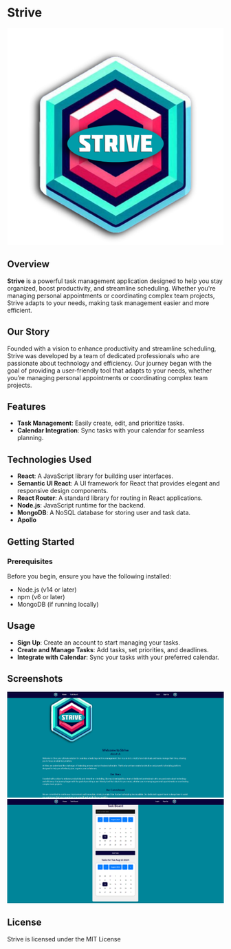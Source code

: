 # Strive

<img src="./client/public/Strive-Logo.png" alt="Strive Logo">


## Overview

**Strive** is a powerful task management application designed to help you stay organized, boost productivity, and streamline scheduling. Whether you're managing personal appointments or coordinating complex team projects, Strive adapts to your needs, making task management easier and more efficient.

## Our Story

Founded with a vision to enhance productivity and streamline scheduling, Strive was developed by a team of dedicated professionals who are passionate about technology and efficiency. Our journey began with the goal of providing a user-friendly tool that adapts to your needs, whether you’re managing personal appointments or coordinating complex team projects.

## Features

- **Task Management**: Easily create, edit, and prioritize tasks.
- **Calendar Integration**: Sync tasks with your calendar for seamless planning.

## Technologies Used

- **React**: A JavaScript library for building user interfaces.
- **Semantic UI React**: A UI framework for React that provides elegant and responsive design components.
- **React Router**: A standard library for routing in React applications.
- **Node.js**: JavaScript runtime for the backend.
- **MongoDB**: A NoSQL database for storing user and task data.
- **Apollo**

## Getting Started

### Prerequisites

Before you begin, ensure you have the following installed:

- Node.js (v14 or later)
- npm (v6 or later)
- MongoDB (if running locally)

## Usage
- **Sign Up**: Create an account to start managing your tasks.
- **Create and Manage Tasks**: Add tasks, set priorities, and deadlines.
- **Integrate with Calendar**: Sync your tasks with your preferred calendar.

## Screenshots

<img src="./client/public/Screenshot (58).png" alt="homepage">
<img src="./client/public/Screenshot (59).png" alt="homepage">



## License
Strive is licensed under the MIT License
